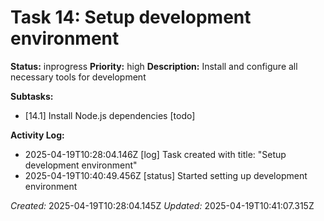 # Task 14: Setup development environment

**Status:** inprogress
**Priority:** high
**Description:**
Install and configure all necessary tools for development

**Subtasks:**
*   [14.1] Install Node.js dependencies [todo]

**Activity Log:**
* 2025-04-19T10:28:04.146Z [log] Task created with title: "Setup development environment"
* 2025-04-19T10:40:49.456Z [status] Started setting up development environment

*Created:* 2025-04-19T10:28:04.145Z
*Updated:* 2025-04-19T10:41:07.315Z

